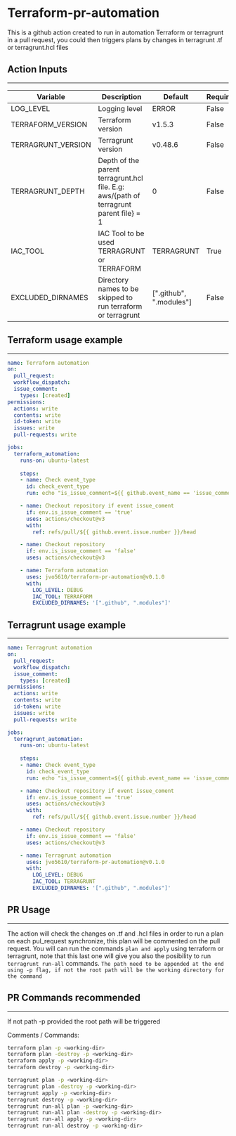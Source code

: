# Terraform-pr-automation

This is a github action created to run in automation Terraform or terragrunt in a pull request, you could then triggers plans by changes in terragrunt .tf or terragrunt.hcl files

## Action Inputs
---

| Variable     | Description    | Default | Required |
| ------------- | ------------- | -------- | -------- |
| LOG_LEVEL | Logging level | ERROR | False |
| TERRAFORM_VERSION | Terraform version | v1.5.3 | False |
| TERRAGRUNT_VERSION | Terragrunt version | v0.48.6 | False |
| TERRAGRUNT_DEPTH | Depth of the parent terragrunt.hcl file. E.g: aws/{path of terragrunt parent file} = 1 | 0 | False |
| IAC_TOOL | IAC Tool to be used TERRAGRUNT or TERRAFORM | TERRAGRUNT | True |
| EXCLUDED_DIRNAMES | Directory names to be skipped to run terraform or terragrunt | [".github", ".modules"] | False |

## Terraform usage example

---

```yaml
name: Terraform automation
on:
  pull_request:
  workflow_dispatch:
  issue_comment:
    types: [created]
permissions:
  actions: write
  contents: write
  id-token: write
  issues: write
  pull-requests: write

jobs:
  terraform_automation:
    runs-on: ubuntu-latest
    
    steps:
    - name: Check event_type
      id: check_event_type
      run: echo "is_issue_comment=${{ github.event_name == 'issue_comment' }}" >> $GITHUB_ENV

    - name: Checkout repository if event issue_coment
      if: env.is_issue_comment == 'true'
      uses: actions/checkout@v3
      with:
        ref: refs/pull/${{ github.event.issue.number }}/head

    - name: Checkout repository
      if: env.is_issue_comment == 'false'
      uses: actions/checkout@v3

    - name: Terraform automation
      uses: jvo5610/terraform-pr-automation@v0.1.0
      with:
        LOG_LEVEL: DEBUG
        IAC_TOOL: TERRAFORM
        EXCLUDED_DIRNAMES: '[".github", ".modules"]'
```

## Terragrunt usage example

---

```yaml
name: Terragrunt automation
on:
  pull_request:
  workflow_dispatch:
  issue_comment:
    types: [created]
permissions:
  actions: write
  contents: write
  id-token: write
  issues: write
  pull-requests: write

jobs:
  terragrunt_automation:
    runs-on: ubuntu-latest
    
    steps:
    - name: Check event_type
      id: check_event_type
      run: echo "is_issue_comment=${{ github.event_name == 'issue_comment' }}" >> $GITHUB_ENV

    - name: Checkout repository if event issue_coment
      if: env.is_issue_comment == 'true'
      uses: actions/checkout@v3
      with:
        ref: refs/pull/${{ github.event.issue.number }}/head

    - name: Checkout repository
      if: env.is_issue_comment == 'false'
      uses: actions/checkout@v3

    - name: Terragrunt automation
      uses: jvo5610/terraform-pr-automation@v0.1.0
      with:
        LOG_LEVEL: DEBUG
        IAC_TOOL: TERRAGRUNT
        EXCLUDED_DIRNAMES: '[".github", ".modules"]'
```

## PR Usage 
---

The action will check the changes on .tf and .hcl files in order to run a plan on each pul_request synchronize, this plan will be commented on the pull request. You will can run the commands `plan and apply` using terraform or terragrunt, note that this last one will give you also the posibility to run `terragrunt run-all` commands. `The path need to be appended at the end using -p flag, if not the root path will be the working directory for the command`

## PR Commands recommended
---

If not path -p provided the root path will be triggered

Comments / Commands:

```bash
terraform plan -p <working-dir>
terraform plan -destroy -p <working-dir>
terraform apply -p <working-dir>
terraform destroy -p <working-dir>

terragrunt plan -p <working-dir>
terragrunt plan -destroy -p <working-dir>
terragrunt apply -p <working-dir>
terragrunt destroy -p <working-dir>
terragrunt run-all plan -p <working-dir>
terragrunt run-all plan -destroy -p <working-dir>
terragrunt run-all apply -p <working-dir>
terragrunt run-all destroy -p <working-dir>
```

